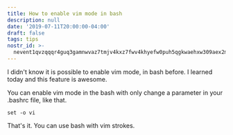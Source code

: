 ```yaml
---
title: How to enable vim mode in bash
description: null
date: '2019-07-11T20:00:00-04:00'
draft: false
tags: tips
nostr_id: >-
  nevent1qvzqqqr4guq3gamnwvaz7tmjv4kxz7fwv4khyefw0puh5qgkwaehxw309aex2mrp0yhxummnw3ezucnpdejqz9rhwden5te0wfjkccte9ejxzmt4wvhxjmcprpmhxue69uhhyetvv9ujuumwdae8gtnnda3kjctvqyxhwumn8ghj7mn0wvhxcmmvqyt8wumn8ghj7un9d3shjtnswf5k6ctv9ehx2aqppamhxue69uhkummnw3ezumt0d5q3vamnwvaz7tmjv4kxz7fwdehhxtnnda3kjctvqyd8wumn8ghj7ctjw35kxmr9wvhxcctev4erxtnwv4mhxqg7waehxw309akkcuewv94kgetwd9azuetyw5h8gu30dehhxarjqqsxxyqueya03kslfey608uhy5l7z6uekzgm63a3ds6p024f97l45as9ghnrf
---
```



I didn't know it is possible to enable vim mode, in bash before. I learned today and this feature is awesome.

You can enable vim mode in the bash with only change a parameter in your .bashrc file, like that.

```
set -o vi
```

That's it. You can use bash with vim strokes.

